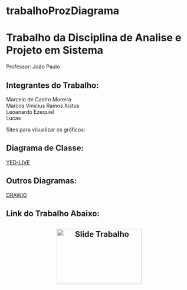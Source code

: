 # trabalhoProzDiagrama

<h1>Trabalho da Disciplina de Analise e Projeto em Sistema</h1>

Professor: João Paulo


<h2>Integrantes do Trabalho:</h2>

Marcelo de Castro Moreira<br>
Marcos Vinicius Ramos Xistus<br>
Leoanardo Ezequiel<br>
Lucas<br>

Sites para visualizar os gráficos:

<h2>Diagrama de Classe:</h2>
<a href="https://www.yworks.com/yed-live/" target="_blank">YED-LIVE</a><br>
<h2>Outros Diagramas:</h2>
<a href="https://app.diagrams.net/" target="_blank">DRAWIO</a>


<h2>Link do Trabalho Abaixo:<h2>

<div align="center">

  <a href="https://www.figma.com/slides/8JVLSRx9sW5AbMAmgy1OMh/Bem-Agendado?node-id=18-58&t=fKstGia3pau2mWfa-1" target="_blank">
    <img src="https://th.bing.com/th/id/OIP.LkWZKkAwJnumGjsycV4uJwHaFj?rs=1&pid=ImgDetMain" alt="Slide Trabalho" height="150" width="230">
  </a>

</div>

